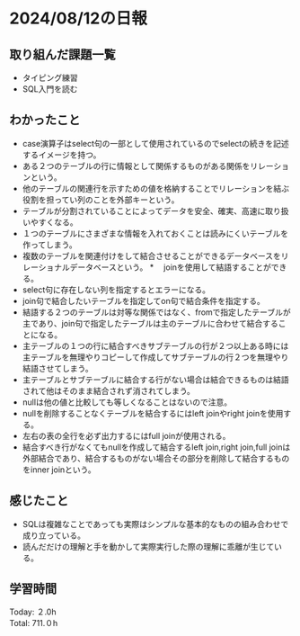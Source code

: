 # 2024/08/12の日報
## 取り組んだ課題一覧
* タイピング練習
* SQL入門を読む
## わかったこと
* case演算子はselect句の一部として使用されているのでselectの続きを記述するイメージを持つ。
* ある２つのテーブルの行に情報として関係するものがある関係をリレーションという。
* 他のテーブルの関連行を示すための値を格納することでリレーションを結ぶ役割を担ってい列のことを外部キーという。
* テーブルが分割されていることによってデータを安全、確実、高速に取り扱いやすくなる。
* １つのテーブルにさまざまな情報を入れておくことは読みにくいテーブルを作ってしまう。
* 複数のテーブルを関連付けをして結合させることができるデータベースをリレーショナルデータベースという。
  *　 joinを使用して結語することができる。
*  select句に存在しない列を指定するとエラーになる。
*  join句で結合したいテーブルを指定してon句で結合条件を指定する。
*  結語する２つのテーブルは対等な関係ではなく、fromで指定したテーブルが主であり、join句で指定したテーブルは主のテーブルに合わせて結合することになる。
*  主テーブルの１つの行に結合すべきサブテーブルの行が２つ以上ある時には主テーブルを無理やりコピーして作成してサブテーブルの行２つを無理やり結語させてしまう。
*  主テーブルとサブテーブルに結合する行がない場合は結合できるものは結語されて他はそのまま結合されず消されてしまう。
*  nullは他の値と比較しても等しくなることはないので注意。
*  nullを削除することなくテーブルを結合するにはleft joinやright joinを使用する。
*  左右の表の全行を必ず出力するにはfull joinが使用される。
*  結合すべき行がなくてもnullを作成して結合するleft join,right join,full joinは外部結合であり、結合するものがない場合その部分を削除して結合するものをinner joinという。
## 感じたこと
* SQLは複雑なことであっても実際はシンプルな基本的なものの組み合わせで成り立っている。
* 読んだだけの理解と手を動かして実際実行した際の理解に乖離が生じている。
## 学習時間
Today: ２.0h<br>
Total: 711.０h
